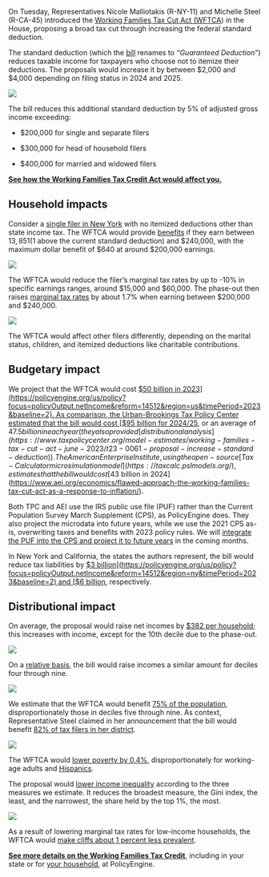 On Tuesday, Representatives Nicole Malliotakis (R-NY-11) and Michelle Steel (R-CA-45) introduced the [Working Families Tax Cut Act (WFTCA](https://waysandmeans.house.gov/malliotakis-steel-lead-legislation-to-provide-tax-relief-to-working-families/)) in the House, proposing a broad tax cut through increasing the federal standard deduction.

The standard deduction (which the [bill](https://acrobat.adobe.com/link/review?uri=urn:aaid:scds:US:f2203ce9-a41a-3a28-8b45-509e0b364e45) renames to *“Guaranteed Deduction”*) reduces taxable income for taxpayers who choose not to itemize their deductions. The proposals would increase it by between $2,000 and $4,000 depending on filing status in 2024 and 2025.

![](https://cdn-images-1.medium.com/max/3200/0*WkVYnCrwjLgDdnQp)

The bill reduces this additional standard deduction by 5% of adjusted gross income exceeding:

* $200,000 for single and separate filers

* $300,000 for head of household filers

* $400,000 for married and widowed filers

[**See how the Working Families Tax Credit Act would affect you.**](https://policyengine.org/us/household?focus=intro&reform=14512&region=us&timePeriod=2023&baseline=2)

## Household impacts

Consider a [single filer in New York](https://policyengine.org/us/household?focus=householdOutput.mtr&reform=14512&region=ny&timePeriod=2023&baseline=2&household=31355) with no itemized deductions other than state income tax. The WFTCA would provide [benefits](https://policyengine.org/us/household?focus=householdOutput.earnings&reform=14512&region=ny&timePeriod=2023&baseline=2&household=31356) if they earn between $13,851 ($1 above the current standard deduction) and $240,000, with the maximum dollar benefit of $640 at around $200,000 earnings.

![](https://cdn-images-1.medium.com/max/3200/0*dv92M9FKwiIP5zCY)

The WFTCA would reduce the filer’s marginal tax rates by up to -10% in specific earnings ranges, around $15,000 and $60,000. The phase-out then raises [marginal tax rates](https://policyengine.org/us/household?focus=householdOutput.mtr&reform=14512&region=ny&timePeriod=2023&baseline=2&household=31356) by about 1.7% when earning between $200,000 and $240,000.

![](https://cdn-images-1.medium.com/max/3200/0*C_DfomXSDdHQWOct)

The WFTCA would affect other filers differently, depending on the marital status, children, and itemized deductions like charitable contributions.

## Budgetary impact

We project that the WFTCA would cost [$50 billion in 2023](https://policyengine.org/us/policy?focus=policyOutput.netIncome&reform=14512&region=us&timePeriod=2023&baseline=2). As comparison, the Urban-Brookings Tax Policy Center estimated that the bill would cost [$95 billion for 2024/25](https://twitter.com/jbuhl35/status/1666924708967727112), or an average of $47.5 billion in each year (they also provided [distributional analysis](https://www.taxpolicycenter.org/model-estimates/working-families-tax-cut-act-june-2023/t23-0061-proposal-increase-standard-deduction)). The American Enterprise Institute, using the open-source [Tax-Calculator microsimulation model](https://taxcalc.pslmodels.org/), estimates that the bill would cost [$43 billion in 2024](https://www.aei.org/economics/flawed-approach-the-working-families-tax-cut-act-as-a-response-to-inflation/).

Both TPC and AEI use the IRS public use file (PUF) rather than the Current Population Survey March Supplement (CPS), as PolicyEngine does. They also project the microdata into future years, while we use the 2021 CPS as-is, overwriting taxes and benefits with 2023 policy rules. We will [integrate the PUF into the CPS and project it to future years](https://policyengine.org/us/blog/enhancing-the-current-population-survey-for-policy-analysis) in the coming months.

In New York and California, the states the authors represent, the bill would reduce tax liabilities by [$3 billion](https://policyengine.org/us/policy?focus=policyOutput.netIncome&reform=14512&region=ny&timePeriod=2023&baseline=2) and [$6 billion](https://policyengine.org/us/policy?focus=policyOutput.netIncome&reform=14512&region=ca&timePeriod=2023&baseline=2), respectively.

## Distributional impact

On average, the proposal would raise net incomes by [$382 per household](https://policyengine.org/us/policy?focus=policyOutput.decileAverageImpact&reform=14512&region=us&timePeriod=2023&baseline=2); this increases with income, except for the 10th decile due to the phase-out.

![](https://cdn-images-1.medium.com/max/2884/0*gheY-rtEMwYZBSAt)

On a [relative basis](https://policyengine.org/us/policy?focus=policyOutput.decileRelativeImpact&reform=14512&region=us&timePeriod=2023&baseline=2), the bill would raise incomes a similar amount for deciles four through nine.

![](https://cdn-images-1.medium.com/max/2732/0*HuuthcudLSRD2551)

We estimate that the WFTCA would benefit [75% of the population](https://policyengine.org/us/policy?focus=policyOutput.intraDecileImpact&reform=14512&region=us&timePeriod=2023&baseline=2), disproportionately those in deciles five through nine. As context, Representative Steel claimed in her announcement that the bill would benefit [82% of tax filers in her district](https://waysandmeans.house.gov/malliotakis-steel-lead-legislation-to-provide-tax-relief-to-working-families/).

![](https://cdn-images-1.medium.com/max/2712/0*uK_cr-x6857z88-F)

The WFTCA would [lower poverty by 0.4%](https://policyengine.org/us/policy?focus=policyOutput.povertyImpact&reform=14512&region=us&timePeriod=2023&baseline=2), disproportionately for working-age adults and [Hispanics](https://policyengine.org/us/policy?focus=policyOutput.racialPovertyImpact&reform=14512&region=us&timePeriod=2023&baseline=2).

The proposal would [lower income inequality](https://policyengine.org/us/policy?focus=policyOutput.inequalityImpact&reform=14512&region=us&timePeriod=2023&baseline=2) according to the three measures we estimate. It reduces the broadest measure, the Gini index, the least, and the narrowest, the share held by the top 1%, the most.

![](https://cdn-images-1.medium.com/max/2756/0*B_gr7YmtNKBXJshQ)

As a result of lowering marginal tax rates for low-income households, the WFTCA would [make cliffs about 1 percent less prevalent](https://policyengine.org/us/policy?focus=policyOutput.cliffImpact&reform=14512&region=us&timePeriod=2023&baseline=2).

[**See more details on the Working Families Tax Credit**](https://policyengine.org/us/policy?focus=policyOutput.inequalityImpact&reform=14512&region=us&timePeriod=2023&baseline=2), including in your state or for [your household](https://policyengine.org/us/household?focus=intro&reform=14512&region=us&timePeriod=2023&baseline=2), at PolicyEngine.
